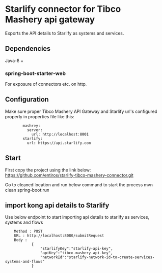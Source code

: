 # Starlify connector for Tibco Mashery api gateway
Exports the API details to Starlify as systems and services.

## Dependencies
   Java-8 +
   
### spring-boot-starter-web
For exposure of connectors etc. on http.

## Configuration
Make sure proper Tibco Mashery API Gateway and Starlify url's configured properly in properties file like this:

```
		mashrey:
		  server:
			url: http://localhost:8001
		starlify:
		  url: https://api.starlify.com
```
 
## Start
First copy the project using the link below:
     https://github.com/entiros/starlify-tibco-mashery-connector.git

Go to cleaned location and run below command to start the process
	mvn clean spring-boot:run

## import kong api details to Starlify
Use below endpoint to start importing api details to starlify as services, systems and flows 

```
	Method : POST
	URL : http://localhost:8080/submitRequest
	Body : 
			{
				"starlifyKey":"starlify-api-key",
				"apiKey":"tibco-mashery-api-key",
				"networkId":"starlify-network-id-to-create-services-systems-and-flows"
			}
```
